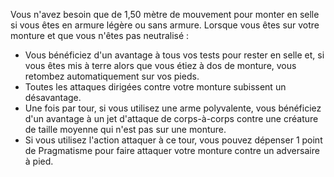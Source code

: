 ﻿---
id: combat_feats_fr.md#cavalier
name: Cavalier
---
Vous n'avez besoin que de 1,50 mètre de mouvement pour monter en selle si vous êtes en armure légère ou sans armure. Lorsque vous êtes sur votre monture et que vous n'êtes pas neutralisé :

* Vous bénéficiez d'un avantage à tous vos tests pour rester en selle et, si vous êtes mis à terre alors que vous étiez à dos de monture, vous retombez automatiquement sur vos pieds.
* Toutes les attaques dirigées contre votre monture subissent un désavantage.
* Une fois par tour, si vous utilisez une arme polyvalente, vous bénéficiez d'un avantage à un jet d'attaque de corps-à-corps contre une créature de taille moyenne qui n'est pas sur une monture.
* Si vous utilisez l'action attaquer à ce tour, vous pouvez dépenser 1 point de Pragmatisme pour faire attaquer votre monture contre un adversaire à pied.

